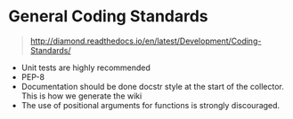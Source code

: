 # General Coding Standards
> http://diamond.readthedocs.io/en/latest/Development/Coding-Standards/
- Unit tests are highly recommended
- PEP-8
- Documentation should be done docstr style at the start of the collector. This is how we generate the wiki
- The use of positional arguments for functions is strongly discouraged.

